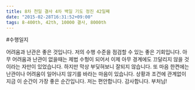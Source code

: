 ```yaml
---
title: 8차 천일 결사 4차 백일 기도 정진 42일째
date: "2015-02-28T16:31:52+09:00"
tags: 8-400th, 42th, 10000 결사, 8000th
---
```


#수행일지

어려움과 난관은 좋은 것입니다. 저의 수행 수준을 점검할 수 있는 좋은 기회입니다. 아무 어려움과 난관이 없을때는 제법 수헝이 되어서 이제 아무 경계에도 끄달리지 않을 것이라는 자만이 있었습니다. 하지만 막상 부딪혀보니 잘되지 않습니다. 또 마음 한켠에는 난관이나 어려움이 일어나지 않기를 바라는 마음이 있습니다. 상황과 조건에 관계없이 지금 이 순간이 가장 좋은 순간입니다. 저는 편안합니다. 감사합니다. 부처님!
